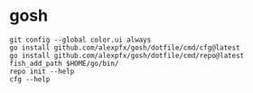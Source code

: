 # gosh

    git config --global color.ui always
    go install github.com/alexpfx/gosh/dotfile/cmd/cfg@latest
    go install github.com/alexpfx/gosh/dotfile/cmd/repo@latest
    fish_add_path $HOME/go/bin/
    repo init --help
    cfg --help
